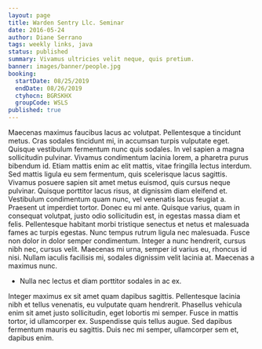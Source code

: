 ```yaml
---
layout: page
title: Warden Sentry Llc. Seminar
date: 2016-05-24
author: Diane Serrano
tags: weekly links, java
status: published
summary: Vivamus ultricies velit neque, quis pretium.
banner: images/banner/people.jpg
booking:
  startDate: 08/25/2019
  endDate: 08/26/2019
  ctyhocn: BGRSKHX
  groupCode: WSLS
published: true
---
```

Maecenas maximus faucibus lacus ac volutpat. Pellentesque a tincidunt metus. Cras sodales tincidunt mi, in accumsan turpis vulputate eget. Quisque vestibulum fermentum nunc quis sodales. In vel sapien a magna sollicitudin pulvinar. Vivamus condimentum lacinia lorem, a pharetra purus bibendum id. Etiam mattis enim ac elit mattis, vitae fringilla lectus interdum. Sed mattis ligula eu sem fermentum, quis scelerisque lacus sagittis. Vivamus posuere sapien sit amet metus euismod, quis cursus neque pulvinar. Quisque porttitor lacus risus, at dignissim diam eleifend et.
Vestibulum condimentum quam nunc, vel venenatis lacus feugiat a. Praesent ut imperdiet tortor. Donec eu mi ante. Quisque varius, quam in consequat volutpat, justo odio sollicitudin est, in egestas massa diam et felis. Pellentesque habitant morbi tristique senectus et netus et malesuada fames ac turpis egestas. Nunc tempus rutrum ligula nec malesuada. Fusce non dolor in dolor semper condimentum. Integer a nunc hendrerit, cursus nibh nec, cursus velit. Maecenas mi urna, semper id varius eu, rhoncus id nisi. Nullam iaculis facilisis mi, sodales dignissim velit lacinia at. Maecenas a maximus nunc.

* Nulla nec lectus et diam porttitor sodales in ac ex.

Integer maximus ex sit amet quam dapibus sagittis. Pellentesque lacinia nibh et tellus venenatis, eu vulputate quam hendrerit. Phasellus vehicula enim sit amet justo sollicitudin, eget lobortis mi semper. Fusce in mattis tortor, id ullamcorper ex. Suspendisse quis tellus augue. Sed dapibus fermentum mauris eu sagittis. Duis nec mi semper, ullamcorper sem et, dapibus enim.
